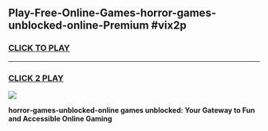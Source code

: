 
## Play-Free-Online-Games-horror-games-unblocked-online-Premium #vix2p
<h3>
<a href="https://premium.freeplayer.one?title=horror-games-unblocked-online&ref=8M">CLICK TO PLAY</a></h3>
<hr>

<h3>
<a href="https://premium.freeplayer.one?title=horror-games-unblocked-online&ref=8M">CLICK 2 PLAY</a>
  
</h3>

<a href="https://premium.freeplayer.one?title=horror-games-unblocked-online&ref=8M"><img src="https://clearcache.store/games.png"></a>


**horror-games-unblocked-online games unblocked: Your Gateway to Fun and Accessible Online Gaming**
